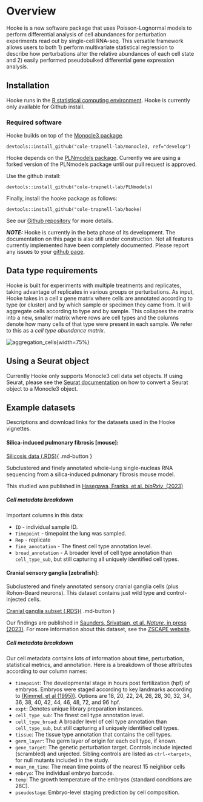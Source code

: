# Overview
        
Hooke is a new software package that uses Poisson-Lognormal models to perform differential analysis of cell abundances for perturbation experiments read out by single-cell RNA-seq. This versatile framework allows users to both 1) perform multivariate statistical regression to describe how perturbations alter the relative abundances of each cell state and 2) easily performed pseudobulked differential gene expression analysis. 

## Installation

Hooke runs in the [R statistical computing environment](https://www.r-project.org/). Hooke is currently only available for Github install. 

### Required software

Hooke builds on top of the [Monocle3 package](https://cole-trapnell-lab.github.io/monocle3/docs/installation/). 

```devtools::install_github("cole-trapnell-lab/monocle3, ref="develop")```

Hooke depends on the [PLNmodels package](https://pln-team.github.io/PLNmodels/index.html). Currently we are using a forked version of the PLNmodels package until our pull request is approved. 

Use the github install: 

```devtools::install_github("cole-trapnell-lab/PLNmodels)```

Finally, install the hooke package as follows: 

```devtools::install_github("cole-trapnell-lab/hooke)```

See our [Github repository](https://github.com/cole-trapnell-lab/hooke) for more details.

**_NOTE:_** Hooke is currently in the beta phase of its development. The documentation on this page is also still under construction. Not all features currently implemented have been completely documented. Please report any issues to your [github page](https://github.com/cole-trapnell-lab/hooke/issues). 


## Data type requirements

Hooke is built for experiments with multiple treatments and replicates, taking advantage of replicates in various groups or perturbations. As input, Hooke takes in a cell x gene matrix where cells are annotated according to type (or cluster) and by which sample or specimen they came from. It will aggregate cells according to type and by sample. This collapses the matrix into a new, smaller matrix where rows are cell types and the columns denote how many cells of that type were present in each sample. We refer to this as a *cell type abundance matrix*. 

![aggregation_cells](assets/aggregation_example_cells.png){width=75%}


## Using a Seurat object


Currently Hooke only supports Monocle3 cell data set objects. If using Seurat, please see the [Seurat documentation](https://satijalab.org/seurat/reference/as.celldataset) on how to convert a Seurat object to a Monocle3 object. 

## Example datasets

Descriptions and download links for the datasets used in the Hooke vignettes.  

#### Silica-induced pulmonary fibrosis [mouse]:

[Silicosis data (.RDS)](https://depts.washington.edu/trapnell-lab/software/hooke/silicosis_cds.rds){ .md-button }

Subclustered and finely annotated whole-lung single-nucleas RNA sequencing from a silica-induced pulmonary fibrosis mouse model. 

This studied was published in [Hasegawa, Franks, et al. _bioRxiv_, (2023)](https://www.biorxiv.org/content/10.1101/2023.02.17.528996v1)

##### Cell metadata breakdown 

Important columns in this data: 

* `ID` - individual sample ID. 
* `Timepoint` - timepoint the lung was sampled. 
* `Rep` - replicate
* `fine_annotation` - The finest cell type annotation level.
* `broad_annotation` - A broader level of cell type annotation than `cell_type_sub`, but still capturing all uniquely identified cell types.

#### Cranial sensory ganglia [zebrafish]:

Subclustered and finely annotated sensory cranial ganglia cells (plus Rohon-Beard neurons). This dataset contains just wild type and control-injected cells.  

[Cranial ganglia subset (.RDS)](https://depts.washington.edu/trapnell-lab/software/hooke/all-geno_sensory-cranial-ganglion_neuron_29k_cds.RDS){ .md-button }

Our findings are published in [Saunders, Srivatsan, et al. _Nature_, in press (2023)](https://www.biorxiv.org/content/10.1101/2022.08.04.502764v1). For more information about this dataset, see the [ZSCAPE website](https://cole-trapnell-lab.github.io/zscape/). 

##### Cell metadata breakdown 

Our cell metadata contains lots of information about time, perturbation, statistical metrics, and annotation. Here is a breakdown of those attributes according to our column names:

* `timepoint`: The developmental stage in hours post fertilization (hpf) of embryos. Embryos were staged according to key landmarks according to [(Kimmel, et al (1995))](https://zfin.org/zf_info/zfbook/stages/index.html). Options are 18, 20, 22, 24, 26, 28, 30, 32, 34, 36, 38, 40, 42, 44, 46, 48, 72, and 96 hpf.
* `expt`: Denotes unique library preparation instances.
* `cell_type_sub`: The finest cell type annotation level.
* `cell_type_broad`: A broader level of cell type annotation than `cell_type_sub`, but still capturing all uniquely identified cell types.
* `tissue`: The tissue type annotation that contains the cell types.
* `germ_layer`: The germ layer of origin for each cell type, if known.
* `gene_target`: The genetic perturbation target. Controls include injected (scrambled) and unjected. Sibling controls are listed as `ctrl-<target>`, for null mutants included in the study.
* `mean_nn_time`: The mean time points of the nearest 15 neighbor cells
* `embryo`: The individual embryo barcode.
* `temp`: The growth temperature of the embryos (standard conditions are 28C).
* `pseudostage`: Embryo-level staging prediction by cell composition.
